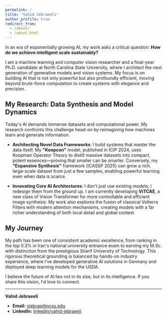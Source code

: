 ```yaml
---
permalink: /
title: "Vahid Jebraeeli"
author_profile: true
redirect_from: 
  - /about/
  - /about.html
---
```


In an era of exponentially growing AI, my work asks a critical question: **How do we achieve intelligent scale sustainably?**

I am a machine learning and computer vision researcher and a final-year Ph.D. candidate at North Carolina State University, where I architect the next generation of generative models and vision systems. My focus is on building AI that is not only powerful but also profoundly efficient, moving beyond brute-force computation to create systems with elegance and precision.

## My Research: Data Synthesis and Model Dynamics

Today's AI demands immense datasets and computational power. My research confronts this challenge head-on by reimagining how machines learn and generate information.

* **Architecting Novel Data Frameworks**: I build systems that master the data itself. My **"Koopcon"** model, published in ICIP 2024, uses Koopman Operator Theory to distill massive datasets into compact, potent essences—proving that smaller can be smarter. Conversely, my **"Expansive Synthesis"** framework (ICASSP 2025) can grow a rich, large-scale dataset from just a few samples, enabling powerful learning even when data is scarce.

* **Innovating Core AI Architectures**: I don't just use existing models; I redesign them from the ground up. I am currently developing **ViTCAE**, a new class of Vision Transformer for more controllable and efficient image synthesis. My work also explores the fusion of classical Volterra Filters with modern attention mechanisms, creating models with a far richer understanding of both local detail and global context.

## My Journey

My path has been one of consistent academic excellence, from ranking in the top 0.3% in Iran's national university entrance exam to earning my M.Sc. with distinction from the prestigious Sharif University of Technology. This rigorous theoretical grounding is balanced by hands-on industry experience, where I’ve developed generative AI solutions in Germany and deployed deep learning models for the USDA.

I believe the future of AI lies not in its size, but in its intelligence. If you share this vision, I'd love to connect.

---
**Vahid Jebraeeli**
* **Email:** vjebrae@ncsu.edu
* **LinkedIn:** [linkedin/vahid-jebraeeli](https://www.linkedin.com/in/vahid-jebraeeli)
